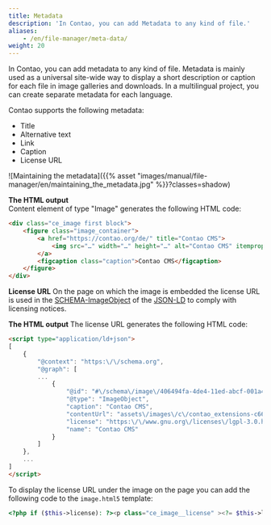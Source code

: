 ```yaml
---
title: Metadata
description: 'In Contao, you can add Metadata to any kind of file.'
aliases:
    - /en/file-manager/meta-data/
weight: 20
---
```



In Contao, you can add metadata to any kind of file. Metadata is mainly used as a universal site-wide way to display 
a short description or caption for each file in image galleries and downloads. In a multilingual project, you can create 
separate metadata for each language.

Contao supports the following metadata:

- Title
- Alternative text
- Link
- Caption
- License URL

![Maintaining the metadata]({{% asset "images/manual/file-manager/en/maintaining_the_metadata.jpg" %}}?classes=shadow)

**The HTML output**  
 Content element of type "Image" generates the following HTML code:

```html
<div class="ce_image first block">
    <figure class="image_container">
        <a href="https://contao.org/de/" title="Contao CMS">
            <img src="…" width="…" height="…" alt="Contao CMS" itemprop="image">
        </a>
        <figcaption class="caption">Contao CMS</figcaption>
    </figure>
</div>
```

**License URL**
On the page on which the image is embedded the license URL is used in the [SCHEMA-ImageObject](https://schema.org/ImageObject "SCHEMA-ImageObject") of the [JSON-LD](https://en.wikipedia.org/wiki/JSON-LD) to comply with licensing notices.

**The HTML output**
The license URL generates the following HTML code:

```html
<script type="application/ld+json">
[
    {
        "@context": "https:\/\/schema.org",
        "@graph": [
        ...
            {
                "@id": "#\/schema\/image\/406494fa-4de4-11ed-abcf-001a4a0502b4",
                "@type": "ImageObject",
                "caption": "Contao CMS",
                "contentUrl": "assets\/images\/c\/contao_extensions-c6607fb7.png",
                "license": "https:\/\/www.gnu.org\/licenses\/lgpl-3.0.html",
                "name": "Contao CMS"
            }
        ]
    },
    ...
]
</script>
```

To display the license URL under the image on the page you can add the following code to the `image.html5` template:

```php
<?php if ($this->license): ?><p class="ce_image__license" ><?= $this->license ?></p><?php endif; ?>
```

